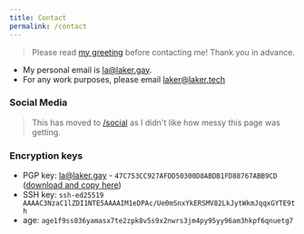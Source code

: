 ```yaml
---
title: Contact
permalink: /contact
---
```


> Please read [my greeting](/greeting) before contacting me! Thank you in advance.

- My personal email is [la@laker.gay](mailto:la@laker.gay).
- For any work purposes, please email [laker@laker.tech](mailto:laker@laker.tech)

### Social Media
> This has moved to [/social](/social) as I didn't like how messy this page was getting.

### Encryption keys
- PGP key: la@laker.gay - `47C753CC927AFDD50300D8ABDB1FD88767ABB9CD` ([download and copy here](/.well-known/pgp))
- SSH key: `ssh-ed25519 AAAAC3NzaC1lZDI1NTE5AAAAIM1eDPAc/Ue0mSnxYkERSMV82LkJytWkmJqqxGYTE9th`
- age: `age1f9ss036yamasx7te2zpk8v5s9x2nwrs3jm4py95yy96am3hkpf6qnuetg7`
